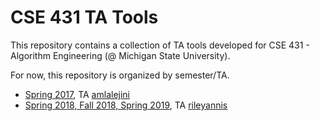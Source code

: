 # CSE 431 TA Tools

This repository contains a collection of TA tools developed for CSE 431 - Algorithm Engineering (@ Michigan State University).

For now, this repository is organized by semester/TA.

- [Spring 2017](./2017-spring/), TA [amlalejini](https://github.com/amlalejini)
- [Spring 2018, Fall 2018, Spring 2019](./2019-spring/), TA [rileyannis](https://github.com/rileyannis)